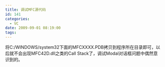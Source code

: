 ```yaml
---
title: 调试MFC源代码
id: 141
categories:
  - VC
date: 2009-09-01 08:19:00
tags:
---
```


    

将C:/WINDOWS/system32下面的MFCXXXX.PDB拷贝到程序所在目录即可，以后就不会出现MFC42D.dll之类的Call Stack了，调试Modal对话框问题中偶然意识到的。

</div>
